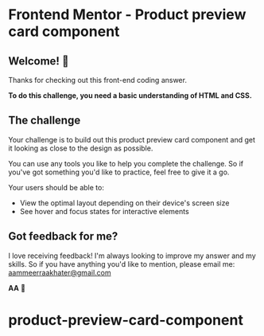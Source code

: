 # Frontend Mentor - Product preview card component

## Welcome! 👋

Thanks for checking out this front-end coding answer.


**To do this challenge, you need a basic understanding of HTML and CSS.**

## The challenge

Your challenge is to build out this product preview card component and get it looking as close to the design as possible.

You can use any tools you like to help you complete the challenge. So if you've got something you'd like to practice, feel free to give it a go.

Your users should be able to:

- View the optimal layout depending on their device's screen size
- See hover and focus states for interactive elements


## Got feedback for me?

I love receiving feedback! I'm always looking to improve my answer and my skills. So if you have anything you'd like to mention, please email me: aammeerraakhater@gmail.com

**AA** 🚀
# product-preview-card-component
